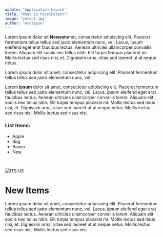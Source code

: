 ```yaml
---
update: 'Application Launch'
title: "What is PixelPalast?"
image: "patch1.jpg"
author: "Arclipse"
---
```

<!---
Please use blockquotes for P texts
# h1 -> Normal header
## h2 -> Sub header (A header above the normal header. Should only be used at the top)
### h3 -> Small header (used for list header etc.)
#### h4 -> Date
--->
Lorem ipsum dolor sit **Newest**amet, consectetur adipiscing elit. Placerat fermentum tellus tellus sed justo elementum nunc, vel. Lacus, ipsum eleifend eget erat faucibus lectus. Aenean ultricies ullamcorper convallis lorem. Aliquam elit sociis nec tellus nibh. Elit turpis tempus placerat mi. Mollis lectus sed risus nisi, et. Dignissim urna, vitae sed laoreet ut at neque netus.

Lorem ipsum dolor sit amet, consectetur adipiscing elit. Placerat fermentum tellus tellus sed justo elementum nunc, vel.

Lorem **ipsum** dolor sit amet, consectetur adipiscing elit. Placerat fermentum tellus tellus sed justo elementum nunc, vel. Lacus, ipsum eleifend eget erat faucibus lectus. Aenean ultricies ullamcorper convallis lorem. Aliquam elit sociis nec tellus nibh. Elit turpis tempus placerat mi. Mollis lectus sed risus nisi, et. Dignissim urna, vitae sed laoreet ut at neque netus.  Mollis lectus sed risus nisi,  Mollis lectus sed risus nisi.

### List Items:
- Apple
- dog
- Banan
- New
<br>

![ITS US](/images/eclipse.jpg)

# New Items

Lorem ipsum dolor sit amet, consectetur adipiscing elit. Placerat fermentum tellus tellus sed justo elementum nunc, vel. Lacus, ipsum eleifend eget erat faucibus lectus. Aenean ultricies ullamcorper convallis lorem. Aliquam elit sociis nec tellus nibh. Elit turpis tempus placerat mi. Mollis lectus sed risus nisi, et. Dignissim urna, vitae sed laoreet ut at neque netus.  Mollis lectus sed risus nisi,  Mollis lectus sed risus nisi.
